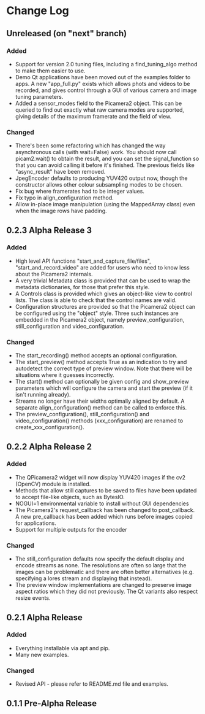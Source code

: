# Change Log

## Unreleased (on "next" branch)

### Added

* Support for version 2.0 tuning files, including a find_tuning_algo method to make them easier to use.
* Demo Qt applications have been moved out of the examples folder to apps. A new "app_full.py" exists which allows phots and videos to be recorded, and gives control through a GUI of various camera and image tuning parameters.
* Added a sensor_modes field to the Picamera2 object. This can be queried to find out exactly what raw camera modes are supported, giving details of the maximum framerate and the field of view.

### Changed

* There's been some refactoring which has changed the way asynchronous calls (with wait=False) work. You should now call picam2.wait() to obtain the result, and you can set the signal_function so that you can avoid calling it before it's finished. The previous fields like "async_result" have been removed.
* JpegEncoder defaults to producing YUV420 output now, though the constructor allows other colour subsampling modes to be chosen.
* Fix bug where framerates had to be integer values.
* Fix typo in align_configuration method.
* Allow in-place image manipulation (using the MappedArray class) even when the image rows have padding.

## 0.2.3 Alpha Release 3

### Added

* High level API functions "start_and_capture_file/files", "start_and_record_video" are added for users who need to know less about the Picamera2 internals.
* A very trivial Metadata class is provided that can be used to wrap the metadata dictionaries, for those that prefer this style.
* A Controls class is provided which gives an object-like view to control lists. The class is able to check that the control names are valid.
* Configuration structures are provided so that the Picamera2 object can be configured using the "object" style. Three such instances are embedded in the Picamera2 object, namely preview_configuration, still_configuration and video_configuration.

### Changed

* The start_recording() method accepts an optional configuration.
* The start_preview() method accepts True as an indication to try and autodetect the correct type of preview window. Note that there will be situations where it guesses incorrectly.
* The start() method can optionally be given config and show_preview parameters which will configure the camera and start the preview (if it isn't running already).
* Streams no longer have their widths optimally aligned by default. A separate align_configuration() method can be called to enforce this.
* The preview_configuration(), still_configuration() and video_configuration() methods (xxx_configuration) are renamed to create_xxx_configuration().

## 0.2.2 Alpha Release 2

### Added

* The QPicamera2 widget will now display YUV420 images if the cv2 (OpenCV) module is installed.
* Methods that allow still captures to be saved to files have been updated to accept file-like objects, such as BytesIO.
* NOGUI=1 environmental variable to install without GUI dependencies
* The Picamera2's request_callback has been changed to post_callback. A new pre_callback has been added which runs before images copied for applications.
* Support for multiple outputs for the encoder

### Changed

* The still_configuration defaults now specify the default display and encode streams as none. The resolutions are often so large that the images can be problematic and there are often better alternatives (e.g. specifying a lores stream and displaying that instead).
* The preview window implementations are changed to preserve image aspect ratios which they did not previously. The Qt variants also respect resize events.

## 0.2.1 Alpha Release

### Added

* Everything installable via apt and pip.
* Many new examples.

### Changed

* Revised API - please refer to README.md file and examples.

## 0.1.1 Pre-Alpha Release
